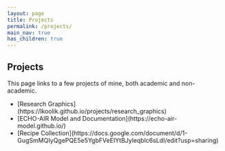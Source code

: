 ```yaml
---
layout: page
title: Projects
permalink: /projects/
main_nav: true
has_children: true
---
```


## Projects

This page links to a few projects of mine, both academic and non-academic.

<ul>
  <li>[Research Graphics](https://lkoolik.github.io/projects/research_graphics)</li>
  <li>[ECHO-AIR Model and Documentation](https://echo-air-model.github.io/)</li>
  <li>[Recipe Collection](https://docs.google.com/document/d/1-GugSmMQIyQgePQE5e5YgbFVeEIYtBJyleqblc6sLdI/edit?usp=sharing)</li>
</ul>
